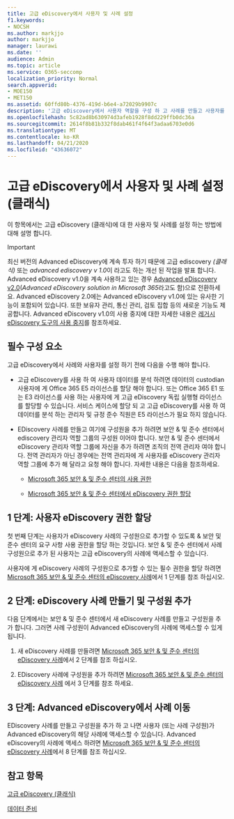```yaml
---
title: 고급 eDiscovery에서 사용자 및 사례 설정
f1.keywords:
- NOCSH
ms.author: markjjo
author: markjjo
manager: laurawi
ms.date: ''
audience: Admin
ms.topic: article
ms.service: O365-seccomp
localization_priority: Normal
search.appverid:
- MOE150
- MET150
ms.assetid: 60ffd80b-4376-419d-b6e4-a72029b9907c
description: '고급 eDiscovery에서 사용자 역할을 구성 하 고 사례를 만들고 사용자를 사례에 할당 하는 방법에 대해 알아봅니다.  '
ms.openlocfilehash: 5c82ad8b630974d3afeb1928f8dd229ffb0dc36a
ms.sourcegitcommit: 2614f8b81b332f8dab461f4f64f3adaa6703e0d6
ms.translationtype: MT
ms.contentlocale: ko-KR
ms.lasthandoff: 04/21/2020
ms.locfileid: "43636072"
---
```

# <a name="set-up-users-and-cases-in-advanced-ediscovery-classic"></a>고급 eDiscovery에서 사용자 및 사례 설정 (클래식)

이 항목에서는 고급 eDiscovery (클래식)에 대 한 사용자 및 사례를 설정 하는 방법에 대해 설명 합니다.
  
> [!IMPORTANT]
> 최신 버전의 Advanced eDiscovery에 계속 투자 하기 때문에 고급 ediscovery *(클래식)* 또는 *advanced ediscovery v 1.0*이 라고도 하는 개선 된 작업을 발표 합니다. Advanced eDiscovery v1.0을 계속 사용하고 있는 경우 [Advanced eDiscovery v2.0](overview-ediscovery-20.md)(*Advanced eDiscovery solution in Microsoft 365*라고도 함)으로 전환하세요. Advanced eDiscovery 2.0에는 Advanced eDiscovery v1.0에 있는 유사한 기능이 포함되어 있습니다. 또한 보유자 관리, 통신 관리, 검토 집합 등의 새로운 기능도 제공합니다. Advanced eDiscovery v1.0의 사용 중지에 대한 자세한 내용은 [레거시 eDiscovery 도구의 사용 중지](legacy-ediscovery-retirement.md#advanced-ediscovery-v10)를 참조하세요. 
  
## <a name="prerequisites"></a>필수 구성 요소

고급 eDiscovery에서 사례와 사용자를 설정 하기 전에 다음을 수행 해야 합니다.
  
- 고급 eDiscovery를 사용 하 여 사용자 데이터를 분석 하려면 데이터의 custodian 사용자에 게 Office 365 E5 라이선스를 할당 해야 합니다. 또는 Office 365 E1 또는 E3 라이선스를 사용 하는 사용자에 게 고급 eDiscovery 독립 실행형 라이선스를 할당할 수 있습니다. 서비스 케이스에 할당 되 고 고급 eDiscovery를 사용 하 여 데이터를 분석 하는 관리자 및 규정 준수 직원은 E5 라이선스가 필요 하지 않습니다. 
    
- EDiscovery 사례를 만들고 여기에 구성원을 추가 하려면 보안 &amp; 및 준수 센터에서 ediscovery 관리자 역할 그룹의 구성원 이어야 합니다. 보안 &amp; 및 준수 센터에서 eDiscovery 관리자 역할 그룹에 자신을 추가 하려면 조직의 전역 관리자 여야 합니다. 전역 관리자가 아닌 경우에는 전역 관리자에 게 사용자를 eDiscovery 관리자 역할 그룹에 추가 해 달라고 요청 해야 합니다. 자세한 내용은 다음을 참조하세요.
    
  - [Microsoft 365 보안 &amp; 및 준수 센터의 사용 권한](~/security/office-365-security/protect-against-threats.md)
    
  - [Microsoft 365 보안 &amp; 및 준수 센터에서 eDiscovery 권한 할당](assign-ediscovery-permissions.md)
    
## <a name="step-1-assign-users-ediscovery-permissions"></a>1 단계: 사용자 eDiscovery 권한 할당

첫 번째 단계는 사용자가 eDiscovery 사례의 구성원으로 추가할 수 있도록 &amp; 보안 및 준수 센터의 요구 사항 사용 권한을 할당 하는 것입니다. 보안 &amp; 및 준수 센터에서 사례 구성원으로 추가 된 사용자는 고급 eDiscovery의 사례에 액세스할 수 있습니다.
  
사용자에 게 eDiscovery 사례의 구성원으로 추가할 수 있는 필수 권한을 할당 하려면 [Microsoft 365 보안 &amp; 및 준수 센터의 eDiscovery 사례](ediscovery-cases.md#step-1-assign-ediscovery-permissions-to-potential-case-members)에서 1 단계를 참조 하십시오.
  
## <a name="step-2-create-an-ediscovery-case-and-add-members"></a>2 단계: eDiscovery 사례 만들기 및 구성원 추가

다음 단계에서는 보안 &amp; 및 준수 센터에서 새 eDiscovery 사례를 만들고 구성원을 추가 합니다. 그러면 사례 구성원이 Advanced eDiscovery의 사례에 액세스할 수 있게 됩니다.
  
1. 새 eDiscovery 사례를 만들려면 [Microsoft 365 보안 &amp; 및 준수 센터의 eDiscovery 사례](ediscovery-cases.md#step-2-create-a-new-case)에서 2 단계를 참조 하십시오.
    
2. EDiscovery 사례에 구성원을 추가 하려면 [Microsoft 365 보안 &amp; 및 준수 센터의 eDiscovery 사례](ediscovery-cases.md#step-3-add-members-to-a-case) 에서 3 단계를 참조 하세요.
    
## <a name="step-3-go-a-case-in-advanced-ediscovery"></a>3 단계: Advanced eDiscovery에서 사례 이동

EDiscovery 사례를 만들고 구성원을 추가 하 고 나면 사용자 (또는 사례 구성원)가 Advanced eDiscovery의 해당 사례에 액세스할 수 있습니다. Advanced eDiscovery의 사례에 액세스 하려면 [Microsoft 365 보안 &amp; 및 준수 센터의 eDiscovery 사례](ediscovery-cases.md#step-8-go-to-the-case-in-advanced-ediscovery)에서 8 단계를 참조 하십시오.
  
## <a name="see-also"></a>참고 항목

[고급 eDiscovery (클래식)](office-365-advanced-ediscovery.md)
  
[데이터 준비](prepare-data-for-advanced-ediscovery.md)
 
